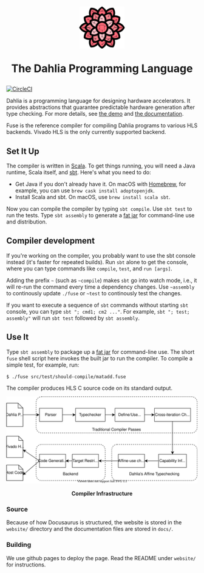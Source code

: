 <h1>
<p align="center">
<img src="./website/static/img/dahlia-logo.png" width="120">
</p>
<p align="center">
The Dahlia Programming Language
</p>
</h1>

[![CircleCI](https://circleci.com/gh/cucapra/dahlia.svg?style=svg)](https://circleci.com/gh/cucapra/dahlia)

Dahlia is a programming language for designing hardware accelerators.  It
provides abstractions that guarantee predictable hardware generation after type
checking. For more details, see [the demo][demo] and [the documentation][docs].

Fuse is the reference compiler for compiling Dahlia programs to various HLS
backends. Vivado HLS is the only currently supported backend.

[docs]: https://capra.cs.cornell.edu/fuse
[demo]: https://capra.cs.cornell.edu/dahlia

## Set It Up

The compiler is written in [Scala][].
To get things running, you will need a Java runtime, Scala itself, and [sbt][].
Here's what you need to do:

- Get Java if you don't already have it. On macOS with [Homebrew][], for example, you can use `brew cask install adoptopenjdk`.
- Install Scala and sbt. On macOS, use `brew install scala sbt`.

Now you can compile the compiler by typing `sbt compile`.
Use `sbt test` to run the tests.
Type `sbt assembly` to generate a [fat jar][] for command-line use and distribution.

[scala]: https://www.scala-lang.org/
[sbt]: https://scala-sbt.org
[homebrew]: https://brew.sh
[fat jar]: https://stackoverflow.com/questions/19150811/what-is-a-fat-jar

## Compiler development

If you're working on the compiler, you probably want to use the sbt console instead (it's faster for repeated builds).
Run `sbt` alone to get the console, where you can type commands like `compile`, `test`, and `run [args]`.

Adding the prefix `~` (such as `~compile`) makes `sbt` go into watch mode, i.e., it will re-run the command every time a dependency changes. Use `~assembly` to continously update `./fuse` or `~test` to continously test the changes.

If you want to execute a sequence of `sbt` commands without starting `sbt` console, you can type `sbt "; cmd1; cm2 ..."`. For example, `sbt "; test; assembly"` will run `sbt test` followed by `sbt assembly`.

## Use It

Type `sbt assembly` to package up a [fat jar][] for command-line use.
The short `fuse` shell script here invokes the built jar to run the compiler.
To compile a simple test, for example, run:

    $ ./fuse src/test/should-compile/matadd.fuse

The compiler produces HLS C source code on its standard output.

<p align="center">
  <img src="./website/static/img/dahlia-compiler.svg">
</p>
<p align="center">
  <b>Compiler Infrastructure</b>
</p>


### Source

Because of how Docusaurus is structured, the website is stored in the `website/`
directory and the documentation files are stored in `docs/`.

### Building

We use github pages to deploy the page. Read the README under `website/` for
instructions.
